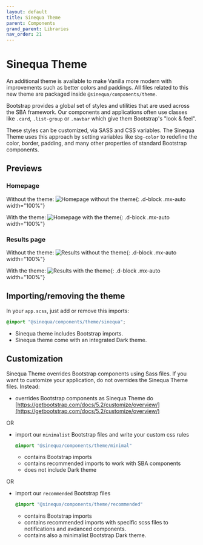 ```yaml
---
layout: default
title: Sinequa Theme
parent: Components
grand_parent: Libraries
nav_order: 21
---
```


# Sinequa Theme

An additional theme is available to make Vanilla more modern with improvements such as better colors and paddings. All files related to this new theme are packaged inside `@sinequa/components/theme`.

Bootstrap provides a global set of styles and utilities that are used across the SBA framework. Our components and applications often use classes like `.card`, `.list-group` or `.navbar` which give them Bootstrap's "look & feel".

These styles can be customized, via SASS and CSS variables. The Sinequa Theme uses this approach by setting variables like `$bg-color` to redefine the color, border, padding, and many other properties of standard Bootstrap components.

## Previews

### Homepage

Without the theme:
![Homepage without the theme]({{site.baseurl}}assets/modules/theme/theme-1.png){: .d-block .mx-auto width="100%"}

With the theme:
![Homepage with the theme]({{site.baseurl}}assets/modules/theme/theme-2.png){: .d-block .mx-auto width="100%"}

### Results page

Without the theme:
![Results without the theme]({{site.baseurl}}assets/modules/theme/theme-3.png){: .d-block .mx-auto width="100%"}

With the theme:
![Results with the theme]({{site.baseurl}}assets/modules/theme/theme-4.png){: .d-block .mx-auto width="100%"}

## Importing/removing the theme

In your `app.scss`, just add or remove this imports:

```scss
@import "@sinequa/components/theme/sinequa";
```

* Sinequa theme includes Bootstrap imports.
* Sinequa theme come with an integrated Dark theme.

## Customization

Sinequa Theme overrides Bootstrap components using Sass files.
If you want to customize your application, do not overrides the Sinequa Theme files. Instead:
* overrides Bootstrap components as Sinequa Theme do [https://getbootstrap.com/docs/5.2/customize/overview/](https://getbootstrap.com/docs/5.2/customize/overview/)

OR

* import our `minimalist` Bootstrap files and write your custom css rules

  ```scss
  @import "@sinequa/components/theme/minimal"
  ```
  * contains Bootstrap imports
  * contains recommended imports to work with SBA components
  * does not include Dark theme

OR

* import our `recommended` Bootstrap files

  ```scss
  @import "@sinequa/components/theme/recommended"
  ```
  * contains Bootstrap imports
  * contains recommended imports with specific scss files to notifications and avdanced components.
  * contains also a minimalist Bootstrap Dark theme.
